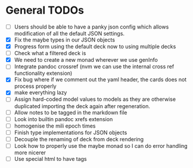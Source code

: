 # General TODOs

- [ ] Users should be able to have a panky json config which allows modification
  of all the default JSON settings.
- [x] Fix the maybe types in our JSON objects
- [x] Progress form using the default deck now to using multiple decks
- [ ] Check what a filtered deck is
- [x] We need to create a new monad wherever we use genInfo
- [ ] Integrate pandoc crossref (nvm we can use the internal cross ref
  functionality extension)
- [x] Fix bug where if we comment out the yaml header, the cards does not
  process properly
- [x] make everything lazy
- [ ] Assign hard-coded model values to models as they are otherwise duplicated
  importing the deck again after regeneration.
- [ ] Allow notes to be tagged in the markdown file
- [ ] Look into builtin pandoc xrefs extension
- [ ] homogenise the mili epoch times
- [ ] Finish type implementations for JSON objects
- [ ] Decouple the renaming of deck from deck rendering
- [ ] Look how to properly use the maybe monad so I can do error handling more
  nicerer
- [ ] Use special html to have tags

